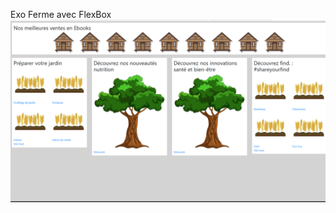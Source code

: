Exo Ferme avec FlexBox
![Aperçu du site](https://raw.githubusercontent.com/ramas69/ferme-flexbox/main/assets/ecom.png)
